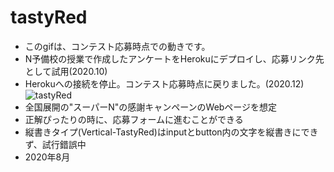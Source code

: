 # tastyRed
- このgifは、コンテスト応募時点での動きです。
- N予備校の授業で作成したアンケートをHerokuにデプロイし、応募リンク先として試用(2020.10)
- Herokuへの接続を停止。コンテスト応募時点に戻りました。(2020.12)
 ![tastyRed](https://user-images.githubusercontent.com/67646107/90304053-ce1fe180-deee-11ea-84cc-bed984683b0b.gif)
- 全国展開の"スーパーN"の感謝キャンペーンのWebページを想定
- 正解ぴったりの時に、応募フォームに進むことができる
- 縦書きタイプ(Vertical-TastyRed)はinputとbutton内の文字を縦書きにできず、試行錯誤中
- 2020年8月
